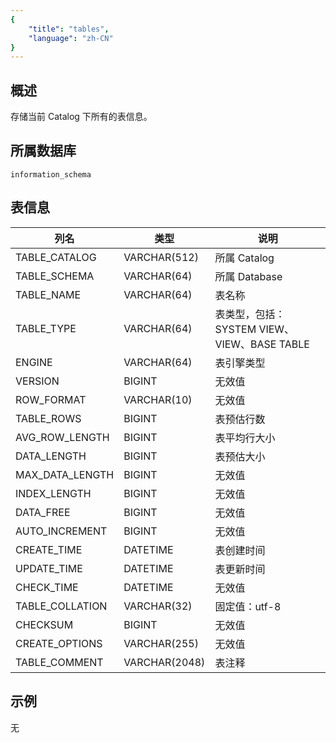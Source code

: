 ```yaml
---
{
    "title": "tables",
    "language": "zh-CN"
}
---
```


<!--
Licensed to the Apache Software Foundation (ASF) under one
or more contributor license agreements.  See the NOTICE file
distributed with this work for additional information
regarding copyright ownership.  The ASF licenses this file
to you under the Apache License, Version 2.0 (the
"License"); you may not use this file except in compliance
with the License.  You may obtain a copy of the License at

  http://www.apache.org/licenses/LICENSE-2.0

Unless required by applicable law or agreed to in writing,
software distributed under the License is distributed on an
"AS IS" BASIS, WITHOUT WARRANTIES OR CONDITIONS OF ANY
KIND, either express or implied.  See the License for the
specific language governing permissions and limitations
under the License.
-->

## 概述

存储当前 Catalog 下所有的表信息。

## 所属数据库

`information_schema`

## 表信息

| 列名 | 类型 | 说明 |
|---|---|---|
| TABLE_CATALOG   | VARCHAR(512)  | 所属 Catalog  | 
| TABLE_SCHEMA    | VARCHAR(64)   | 所属 Database  | 
| TABLE_NAME      | VARCHAR(64)   | 表名称  | 
| TABLE_TYPE      | VARCHAR(64)   | 表类型，包括：SYSTEM VIEW、VIEW、BASE TABLE  | 
| ENGINE          | VARCHAR(64)   | 表引擎类型  | 
| VERSION         | BIGINT        | 无效值  | 
| ROW_FORMAT      | VARCHAR(10)   | 无效值  | 
| TABLE_ROWS      | BIGINT        | 表预估行数  | 
| AVG_ROW_LENGTH  | BIGINT        | 表平均行大小 | 
| DATA_LENGTH     | BIGINT        | 表预估大小  | 
| MAX_DATA_LENGTH | BIGINT        | 无效值  | 
| INDEX_LENGTH    | BIGINT        | 无效值  | 
| DATA_FREE       | BIGINT        | 无效值  | 
| AUTO_INCREMENT  | BIGINT        | 无效值  | 
| CREATE_TIME     | DATETIME      | 表创建时间  | 
| UPDATE_TIME     | DATETIME      | 表更新时间  | 
| CHECK_TIME      | DATETIME      | 无效值  | 
| TABLE_COLLATION | VARCHAR(32)   | 固定值：utf-8  | 
| CHECKSUM        | BIGINT        | 无效值  | 
| CREATE_OPTIONS  | VARCHAR(255)  | 无效值  | 
| TABLE_COMMENT   | VARCHAR(2048) | 表注释  |

## 示例

无

